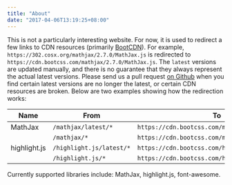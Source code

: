 ```yaml
---
title: "About"
date: "2017-04-06T13:19:25+08:00"
---
```


This is not a particularly interesting website. For now, it is used to redirect a few links to CDN resources (primarily [BootCDN](http://www.bootcdn.cn)). For example, `https://302.cosx.org/mathjax/2.7.0/MathJax.js` is redirected to `https://cdn.bootcss.com/mathjax/2.7.0/MathJax.js`. The `latest` versions are updated manually, and there is no guarantee that they always represent the actual latest versions. Please send us a pull request [on Github](https://github.com/cosname/302/blob/master/static/_redirects) when you find certain latest versions are no longer the latest, or certain CDN resources are broken. Below are two examples showing how the redirection works:

| Name | From | To |
|------|------|----|
| MathJax | `/mathjax/latest/*` | `https://cdn.bootcss.com/mathjax/2.7.0/*` |
|  | `/mathjax/*` | `https://cdn.bootcss.com/mathjax/*` |
| highlight.js | `/highlight.js/latest/*` | `https://cdn.bootcss.com/highlight.js/9.10.0/*` |
|  | `/highlight.js/*` | `https://cdn.bootcss.com/highlight.js/:splat` |

Currently supported libraries include: MathJax, highlight.js, font-awesome.
